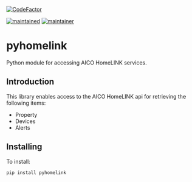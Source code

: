 [![CodeFactor](https://www.codefactor.io/repository/github/rogerselwyn/python-homelink/badge)](https://www.codefactor.io/repository/github/rogerselwyn/python-homelink)

[![maintained](https://img.shields.io/maintenance/yes/2023.svg)](#)
[![maintainer](https://img.shields.io/badge/maintainer-%20%40RogerSelwyn-blue.svg)](https://github.com/RogerSelwyn)

# pyhomelink
Python module for accessing AICO HomeLINK services.

## Introduction

This library enables access to the AICO HomeLINK api for retrieving the following items:
* Property
* Devices
* Alerts

## Installing

To install:

```
pip install pyhomelink
```
